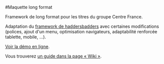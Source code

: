 #Maquette long format

Framework de long format pour les titres du groupe Centre France.

Adaptation du [framework de haddersbadders](https://github.com/haddersbadders/Simple-longform-framework) avec certaines modifications (polices, ajout d'un menu, optimisation navigateurs, adaptabilité renforcée tablette, mobile, ...).

[Voir la démo en ligne](https://webcentrefrance.github.io/longformat/).

Vous trouverez [un guide dans la page « Wiki »](https://github.com/webcentrefrance/longformat/wiki/Tuto).